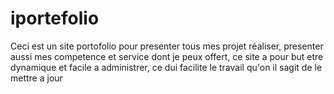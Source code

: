 # iportefolio
Ceci est un site portofolio pour presenter tous mes projet réaliser, presenter aussi mes competence et service dont je peux offert, ce site a pour but etre dynamique et facile a administrer, ce dui facilite le travail qu'on il sagit de le mettre a jour
